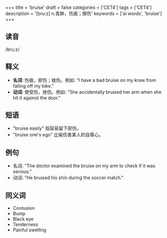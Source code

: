+++
title = 'bruise'
draft = false
categories = ['CET4']
tags = ['CET4']
description = '[bruːz] n.青肿，伤痕；擦伤'
keywords = ['ai words', 'bruise']
+++

## 读音
/bruːz/

## 释义
- **名词**: 伤痕，瘀伤；挫伤。例如: "I have a bad bruise on my knee from falling off my bike."
- **动词**: 使受伤，挫伤。例如: "She accidentally bruised her arm when she hit it against the door."

## 短语
- "bruise easily" 指容易留下瘀伤。
- "bruise one's ego" 比喻伤害某人的自尊心。

## 例句
- 名词: "The doctor examined the bruise on my arm to check if it was serious."
- 动词: "He bruised his shin during the soccer match."

## 同义词
- Contusion
- Bump
- Black eye
- Tenderness
- Painful swelling
